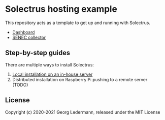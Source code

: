 # Solectrus hosting example

This repository acts as a template to get up and running with Solectrus.

- [Dashboard](/dashboard)
- [SENEC collector](/senec-collector)

## Step-by-step guides

There are multiple ways to install Solectrus:

1. [Local installation on an in-house server](/step-by-step/in-house.md)
2. Distributed installation on Raspberry Pi pushing to a remote server (TODO)

## License

Copyright (c) 2020-2021 Georg Ledermann, released under the MIT License
